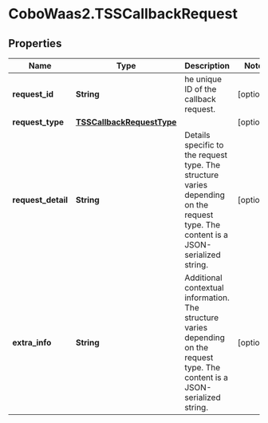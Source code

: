 # CoboWaas2.TSSCallbackRequest

## Properties

Name | Type | Description | Notes
------------ | ------------- | ------------- | -------------
**request_id** | **String** | he unique ID of the callback request. | [optional] 
**request_type** | [**TSSCallbackRequestType**](TSSCallbackRequestType.md) |  | [optional] 
**request_detail** | **String** | Details specific to the request type. The structure varies depending on the request type.  The content is a JSON-serialized string. | [optional] 
**extra_info** | **String** | Additional contextual information.  The structure varies depending on the request type. The content is a JSON-serialized string. | [optional] 


